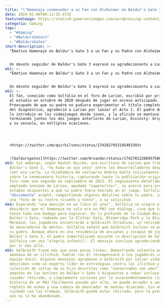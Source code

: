 ```yaml
---
title: "\"Homenaje conmovedor a un Fan con Alzheimer en Baldur's Gate 3\""
date: 2024-01-06T00:13:33.473Z
featuredimage: https://static0.gamerantimages.com/wordpress/wp-content/uploads/2024/01/baldur-s-gate-3-alzheimers-tribute.jpg?q=50&fit=contain&w=1140&h=&dpr=1.5
categoria: Gaming
tags:
  - "#Gaming"
  - "#BaldursGates3"
  - "#BaldursGates"
short-description: >-
  "Emotivo Homenaje en Baldur's Gate 3 a un Fan y su Padre con Alzheimer"


  Un devoto seguidor de Baldur's Gate 3 expresó su agradecimiento a Larian Studios por incluir un conmovedor homenaje a su padre. Este gesto llegó después de que su padre fuera diagnosticado con Alzheimer poco antes del lanzamiento de Baldur's Gate 3 en
mk1: >-
  "Emotivo Homenaje en Baldur's Gate 3 a un Fan y su Padre con Alzheimer"


  Un devoto seguidor de Baldur's Gate 3 expresó su agradecimiento a Larian Studios por incluir un conmovedor homenaje a su padre. Este gesto llegó después de que su padre fuera diagnosticado con Alzheimer poco antes del lanzamiento de Baldur's Gate 3 en acceso anticipado.
mk2: >-
  El fan, conocido como Solfalia en el foro de Larian, escribió por primera vez
  al estudio en octubre de 2020 después de jugar en acceso anticipado.
  Preocupado de que su padre no pudiera experimentar el título completo después
  del diagnóstico, agradeció a Larian por lanzar el Acto 1. El padre de Solfalia
  lo introdujo en los videojuegos desde joven, y la afición se mantuvo,
  terminando juntos los dos juegos anteriores de Larian, Divinity: Original Sin
  y su secuela, en múltiples ocasiones.




  <https://twitter.com/quirkiltons/status/1742827953195483393>


  ![baldursgates](https://twitter.com/Orvandor/status/1742701226695758014/photo/1 "baldursgates")
mk3: Sin embargo, según Rachel Quirke, una escritora de Larian que trabajó en
  Baldur's Gate 3, "no hubo un ojo seco" entre los desarrolladores después de
  leer esa carta. La diseñadora de vestuario Andrea Gatta inicialmente tuiteó
  sobre la conmovedora historia, capturando tanto la publicación original en el
  foro como una segunda en septiembre de 2023. El seguimiento detallaba cómo un
  empleado anónimo de Larian, apodado "superwriter", se acercó para preguntar si
  estaban dispuestos a que su padre fuera honrado en el juego. Solfalia
  "obviamente" aceptó, compartiendo algunos detalles sobre su padre, incluida
  una "foto de su rostro risueño y tonto", a su solicitud.
mk4: Esperando "una mención en un libro al azar", Solfalia se alegró al
  descubrir que el homenaje no solo era un PNJ con diálogo, sino que también
  tenía toda una bodega para explorar. En lo profundo de la Ciudad Baja de
  Baldur's Gate, rodeado por la Glitter Gala, Bloomridge Park y la Blushing
  Mermaid, los jugadores encontrarán a Golbraith Stredivas, un retirado cazador
  de devoradores de mentes. Solfalia señaló que Golbraith incluso se parecía a
  su padre. Aunque ahora en una residencia de ancianos y incapaz de jugar a
  Baldur's Gate 3, el padre inmortalizado escuchó la descripción de Golbraith de
  Solfalia con una "alegría infantil". El mensaje concluye agradeciendo a Larian
  por ir más allá.
mk5: Golbraith tiene más que unas pocas líneas. Demostrando valentía ante la
  amenaza de un illithid, hablar con él recompensará a los jugadores con un
  equipo único. Algunos mensajes agradecen a Golbraith por salvar vidas, lo
  describen como un experto líder en estrategias contra los illithid y una
  colección de cartas de su hijo descritas como "conservadas con amor". Para los
  amantes de las botines en Baldur's Gate 3 dispuestos a robar incluso a un
  cazador retirado, o simplemente curiosos por la sorprendentemente rica
  historia de un PNJ fácilmente pasado por alto, se puede acceder a una bodega
  repleta de armas y una cabeza de devorador de mentes disecada. Sin embargo,
  cuidado con las trampas. Golbraith puede estar retirado, pero la precaución
  aún no lo ha abandonado.
---
```

